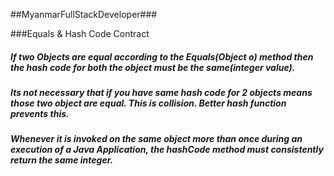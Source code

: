 ##MyanmarFullStackDeveloper###
                                         
                                         
###Equals & Hash Code Contract 

##### If two Objects are equal according to the Equals(Object o) method then the hash code for both the object must be the same(integer value).

##### Its not necessary that if you have same hash code for 2 objects means those two object are equal. This is collision. Better hash function prevents this.

##### Whenever it is invoked on the same object more than once during an execution of a Java Application, the hashCode method must consistently return the same integer.